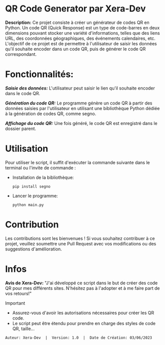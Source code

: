 # QR Code Generator par Xera-Dev

**Description:** Ce projet consiste à créer un générateur de codes QR en Python. Un code QR (Quick Response) est un type de code-barres en deux dimensions pouvant stocker une variété d'informations, telles que des liens URL, des coordonnées géographiques, des événements calendaires, etc. L'objectif de ce projet est de permettre à l'utilisateur de saisir les données qu'il souhaite encoder dans un code QR, puis de générer le code QR correspondant.

# Fonctionnalités:

**_Saisie des données:_** L'utilisateur peut saisir le lien qu'il souhaite encoder dans le code QR.

**_Génération du code QR:_** Le programme génère un code QR à partir des données saisies par l'utilisateur en utilisant une bibliothèque Python dédiée à la génération de codes QR, comme segno.

**_Affichage du code QR:_** Une fois généré, le code QR est enregistré dans le dossier parent.

# Utilisation

Pour utiliser le script, il suffit d'exécuter la commande suivante dans le terminal ou l'invite de commande :
- Installation de la bibliothèque:
  ```
  pip install segno
  ```
- Lancer le programme:
  ```
  python main.py
  ```

# Contribution

Les contributions sont les bienvenues ! Si vous souhaitez contribuer à ce projet, veuillez soumettre une Pull Request avec vos modifications ou des suggestions d'amélioration.

# Infos
**Avis de Xera-Dev:**
"J'ai développé ce script dans le but de créer des code QR pour mes différents sites. N'hésitez pas à l'adopter et à me faire part de vos retours!"

> [!IMPORTANT]
> - Assurez-vous d'avoir les autorisations nécessaires pour créer les QR code.
> - Le script peut être étendu pour prendre en charge des styles de code QR, taille...

```Auteur: Xera-Dev  |  Version: 1.0  |  Date de Création: 03/06/2023```
